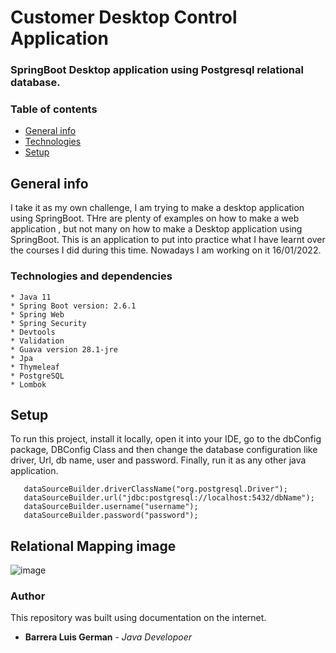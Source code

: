 # <h1> Customer  Desktop Control Application</h1>
### SpringBoot Desktop application using Postgresql relational database.


### Table of contents
* [General info](#general-info)
* [Technologies](#technologies)
* [Setup](#setup)

## General info
I take it as my own challenge, I am trying to make a desktop application using SpringBoot.  THre are plenty of examples
on how to make a web application , but not many on how to make a Desktop application using SpringBoot.
This is an application to put into practice what I have learnt over the courses I did during this time. Nowadays I am
working on it 16/01/2022.


### Technologies and dependencies


````
* Java 11
* Spring Boot version: 2.6.1
* Spring Web
* Spring Security
* Devtools
* Validation
* Guava version 28.1-jre
* Jpa
* Thymeleaf
* PostgreSQL
* Lombok
````

## Setup
To run this project, install it locally, open it into your IDE, go to the dbConfig package, DBConfig Class and then 
change the database configuration like driver, Url, db name, user and password. Finally, run it as any other java 
application. 

```
   dataSourceBuilder.driverClassName("org.postgresql.Driver");
   dataSourceBuilder.url("jdbc:postgresql://localhost:5432/dbName");
   dataSourceBuilder.username("username");
   dataSourceBuilder.password("password");
```

## Relational Mapping image
![image](https://user-images.githubusercontent.com/69442805/149825539-c13a984a-7314-4b47-bd67-20ad0f16a80c.png)


### Author
This repository was built using documentation on the internet.

* **Barrera Luis German**  - *Java Developoer*




 
 


